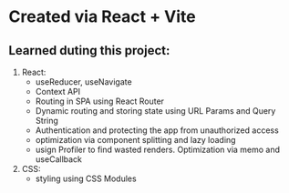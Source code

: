 # Created via React + Vite

## Learned duting this project:

1. React:
   - useReducer, useNavigate
   - Context API
   - Routing in SPA using React Router
   - Dynamic routing and storing state using URL Params and Query String
   - Authentication and protecting the app from unauthorized access
   - optimization via component splitting and lazy loading
   - usign Profiler to find wasted renders. Optimization via memo and useCallback
2. CSS:
   - styling using CSS Modules
